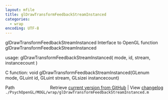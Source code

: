 ```yaml
---
layout: mfile
title: glDrawTransformFeedbackStreamInstanced
categories:
  - wrap
encoding: UTF-8
---
```


glDrawTransformFeedbackStreamInstanced  Interface to OpenGL function glDrawTransformFeedbackStreamInstanced

usage:  glDrawTransformFeedbackStreamInstanced\( mode, id, stream, instancecount \)

C function:  void glDrawTransformFeedbackStreamInstanced\(GLenum mode, GLuint id, GLuint stream, GLsizei instancecount\)


<div class="code_header" style="text-align:right;">
  <span style="float:left;">Path&nbsp;&nbsp;</span> <span class="counter">Retrieve <a href=
  "https://raw.github.com/Psychtoolbox-3/Psychtoolbox-3/beta/./PsychOpenGL/MOGL/wrap/glDrawTransformFeedbackStreamInstanced.m">current version from GitHub</a> | View <a href=
  "https://github.com/Psychtoolbox-3/Psychtoolbox-3/commits/beta/./PsychOpenGL/MOGL/wrap/glDrawTransformFeedbackStreamInstanced.m">changelog</a></span>
</div>
<div class="code">
  <code>./PsychOpenGL/MOGL/wrap/glDrawTransformFeedbackStreamInstanced.m</code>
</div>
